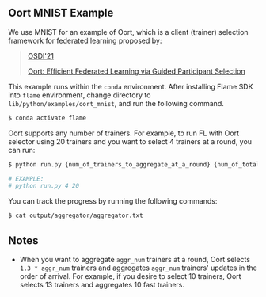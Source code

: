 ## Oort MNIST Example

We use MNIST for an example of Oort, which is a client (trainer) selection framework for federated learning proposed by:

> [OSDI'21](https://www.usenix.org/conference/osdi21/)
>
> [Oort: Efficient Federated Learning via Guided Participant Selection](https://www.usenix.org/conference/osdi21/presentation/lai)


This example runs within the `conda` environment.
After installing Flame SDK into `flame` environment, change directory to `lib/python/examples/oort_mnist`, and run the following command.

```bash
$ conda activate flame
```

Oort supports any number of trainers.
For example, to run FL with Oort selector using 20 trainers and you want to select 4 trainers at a round, you can run:

```bash
$ python run.py {num_of_trainers_to_aggregate_at_a_round} {num_of_total_trainers},

# EXAMPLE:
# python run.py 4 20
```

You can track the progress by running the following commands:

```bash
$ cat output/aggregator/aggregator.txt
```

## Notes
- When you want to aggregate `aggr_num` trainers at a round, Oort selects `1.3 * aggr_num` trainers and aggregates `aggr_num` trainers' updates in the order of arrival. For example, if you desire to select 10 trainers, Oort selects 13 trainers and aggregates 10 fast trainers.
